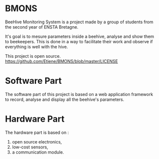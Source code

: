 BMONS
=====

BeeHive Monitoring System is a project made by a group of students from the second year of ENSTA Bretagne.

It's goal is to mesure parameters inside a beehive, analyse and show them to beekeepers. This is done in a way to facilitate their work and observe if everything is well with the hive.

This project is open source.
https://github.com/Etiene/BMONS/blob/master/LICENSE


# Software Part

The software part of this project is based on a web application framework to record, analyse and display all the beehive's parameters.  


# Hardware Part

The hardware part is based on :

1. open source electronics,
2. low-cost sensors,
3. a communication module. 

